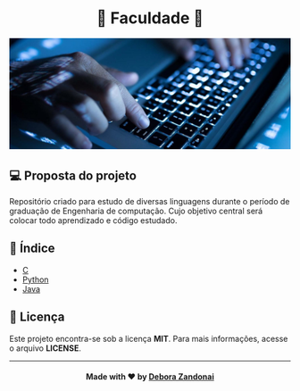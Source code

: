 <h1 align="center">🚀 Faculdade 🚀</h1>

![Badge](/github/image.jpg)

## 💻 Proposta do projeto

Repositório criado para estudo de diversas linguagens durante o período de graduação de Engenharia de computação.
Cujo objetivo central será colocar todo aprendizado e código estudado.

## 🧭 Índice

- [C](./c)
- [Python](./python)
- [Java](./java)

## 📝 Licença

Este projeto encontra-se sob a licença **MIT**. Para mais informações, acesse o arquivo **LICENSE**.

<hr />

<h4 align=center>Made with ❤️ by <a href="https://www.linkedin.com/in/debora-zandonai-4ab092195/">Debora Zandonai</a></h4>
